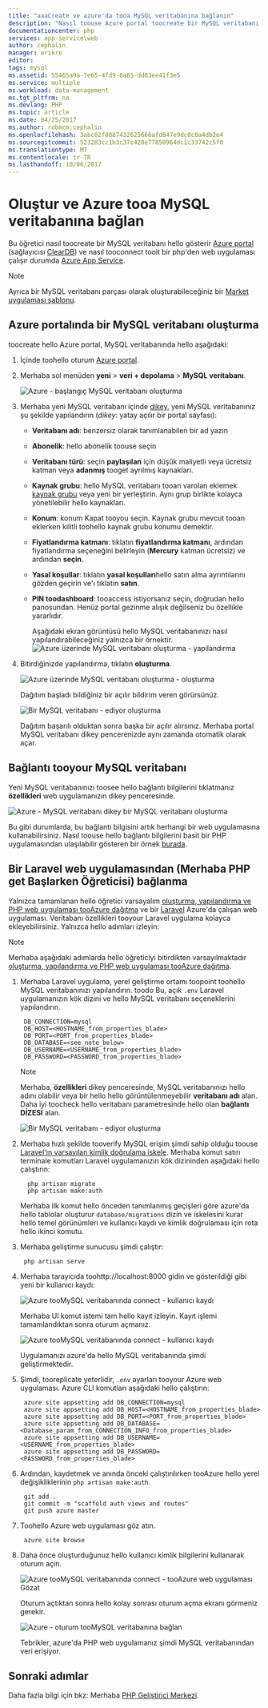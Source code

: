 ```yaml
---
title: "aaaCreate ve azure'da tooa MySQL veritabanına bağlanın"
description: "Nasıl toouse Azure portal toocreate bir MySQL veritabanı hello ve Azure bir PHP web uygulamasından tooit bağlanmak öğrenin."
documentationcenter: php
services: app-service\web
author: cephalin
manager: erikre
editor: 
tags: mysql
ms.assetid: 55465a9a-7e65-4fd9-8a65-dd83ee41f3e5
ms.service: multiple
ms.workload: data-management
ms.tgt_pltfrm: na
ms.devlang: PHP
ms.topic: article
ms.date: 04/25/2017
ms.author: robmcm;cephalin
ms.openlocfilehash: 3abc02f8887432625666afd847e9dc0c0a4db2e4
ms.sourcegitcommit: 523283cc1b3c37c428e77850964dc1c33742c5f0
ms.translationtype: MT
ms.contentlocale: tr-TR
ms.lasthandoff: 10/06/2017
---
```

# <a name="create-and-connect-tooa-mysql-database-in-azure"></a>Oluştur ve Azure tooa MySQL veritabanına bağlan
Bu öğretici nasıl toocreate bir MySQL veritabanı hello gösterir [Azure portal](https://portal.azure.com) (sağlayıcısı [ClearDB](http://www.cleardb.com/)) ve nasıl tooconnect tooit bir php'den web uygulaması çalışır durumda [Azure App Service](app-service/app-service-value-prop-what-is.md).

> [!NOTE]
> Ayrıca bir MySQL veritabanı parçası olarak oluşturabileceğiniz bir [Market uygulaması şablonu](app-service-web/app-service-web-create-web-app-from-marketplace.md).
>
>

## <a name="create-a-mysql-database-in-azure-portal"></a>Azure portalında bir MySQL veritabanı oluşturma
toocreate hello Azure portal, MySQL veritabanında hello aşağıdaki:

1. İçinde toohello oturum [Azure portal](https://portal.azure.com).
2. Merhaba sol menüden **yeni** > **veri + depolama** > **MySQL veritabanı**.

    ![Azure - başlangıç MySQL veritabanı oluşturma](./media/store-php-create-mysql-database/create-db-1-start.png)
3. Merhaba yeni MySQL veritabanı içinde [dikey](azure-portal-overview.md), yeni MySQL veritabanınız şu şekilde yapılandırın (*dikey*: yatay açılır bir portal sayfası):

   * **Veritabanı adı**: benzersiz olarak tanımlanabilen bir ad yazın
   * **Abonelik**: hello abonelik toouse seçin
   * **Veritabanı türü**: seçin **paylaşılan** için düşük maliyetli veya ücretsiz katman veya **adanmış** tooget ayrılmış kaynakları.
   * **Kaynak grubu**: hello MySQL veritabanı tooan varolan eklemek [kaynak grubu](azure-resource-manager/resource-group-overview.md) veya yeni bir yerleştirin. Aynı grup birlikte kolayca yönetilebilir hello kaynakları.
   * **Konum**: konum Kapat tooyou seçin. Kaynak grubu mevcut tooan eklerken kilitli toohello kaynak grubu konumu demektir.
   * **Fiyatlandırma katmanı**: tıklatın **fiyatlandırma katmanı**, ardından fiyatlandırma seçeneğini belirleyin (**Mercury** katman ücretsiz) ve ardından **seçin**.
   * **Yasal koşullar**: tıklatın **yasal koşulları**hello satın alma ayrıntılarını gözden geçirin ve'ı tıklatın **satın**.
   * **PIN toodashboard**: tooaccess istiyorsanız seçin, doğrudan hello panosundan. Henüz portal gezinme alışık değilseniz bu özellikle yararlıdır.

     Aşağıdaki ekran görüntüsü hello MySQL veritabanınızı nasıl yapılandırabileceğiniz yalnızca bir örnektir.  
     ![Azure üzerinde MySQL veritabanı oluşturma - yapılandırma](./media/store-php-create-mysql-database/create-db-2-configure.png)
4. Bitirdiğinizde yapılandırma, tıklatın **oluşturma**.

    ![Azure üzerinde MySQL veritabanı oluşturma - oluşturma](./media/store-php-create-mysql-database/create-db-3-create.png)

    Dağıtım başladı bildiğiniz bir açılır bildirim veren görürsünüz.

    ![Bir MySQL veritabanı - ediyor oluşturma](./media/store-php-create-mysql-database/create-db-4-started-status.png)

    Dağıtım başarılı olduktan sonra başka bir açılır alırsınız. Merhaba portal MySQL veritabanı dikey pencerenizde aynı zamanda otomatik olarak açar.

<a name="connect"></a>

## <a name="connect-tooyour-mysql-database"></a>Bağlantı tooyour MySQL veritabanı
Yeni MySQL veritabanınızı toosee hello bağlantı bilgilerini tıklatmanız **özellikleri** web uygulamanızın dikey penceresinde.

![Azure - MySQL veritabanı dikey bir MySQL veritabanı oluşturma](./media/store-php-create-mysql-database/create-db-5-finished-db-blade.png)

Bu gibi durumlarda, bu bağlantı bilgisini artık herhangi bir web uygulamasına kullanabilirsiniz. Nasıl toouse hello bağlantı bilgilerini basit bir PHP uygulamasından ulaşılabilir gösteren bir örnek [burada](https://github.com/WindowsAzure/azure-sdk-for-php-samples/tree/master/tasklist-mysql).

## <a name="connect-a-laravel-web-app-from-hello-php-get-started-tutorial"></a>Bir Laravel web uygulamasından (Merhaba PHP get Başlarken Öğreticisi) bağlanma
Yalnızca tamamlanan hello öğretici varsayalım [oluşturma, yapılandırma ve PHP web uygulaması tooAzure dağıtma](app-service-web/app-service-web-php-get-started.md) ve bir [Laravel](https://www.laravel.com/) Azure'da çalışan web uygulaması. Veritabanı özellikleri tooyour Laravel uygulama kolayca ekleyebilirsiniz. Yalnızca hello adımları izleyin:

> [!NOTE]
> Merhaba aşağıdaki adımlarda hello öğreticiyi bitirdikten varsayılmaktadır [oluşturma, yapılandırma ve PHP web uygulaması tooAzure dağıtma](app-service-web/app-service-web-php-get-started.md).
>
>

1. Merhaba Laravel uygulama, yerel geliştirme ortamı toopoint toohello MySQL veritabanınızı yapılandırın. toodo Bu, açık `.env` Laravel uygulamanızın kök dizini ve hello MySQL veritabanı seçeneklerini yapılandırın.

        DB_CONNECTION=mysql
        DB_HOST=<HOSTNAME_from_properties_blade>
        DB_PORT=<PORT_from_properties_blade>
        DB_DATABASE=<see_note_below>
        DB_USERNAME=<USERNAME_from_properties_blade>
        DB_PASSWORD=<PASSWORD_from_properties_blade>

   > [!NOTE]
   > Merhaba, **özellikleri** dikey penceresinde, MySQL veritabanınızı hello adını olabilir veya bir hello hello görüntülenmeyebilir **veritabanı adı** alan. Daha iyi toocheck hello veritabanı parametresinde hello olan **bağlantı DİZESİ** alan.    
   >
   > ![Bir MySQL veritabanı - ediyor oluşturma](./media/store-php-create-mysql-database/connect-db-1-database-name.png)
   >
   >
2. Merhaba hızlı şekilde tooverify MySQL erişim şimdi sahip olduğu toouse [Laravel'ın varsayılan kimlik doğrulama iskele](https://laravel.com/docs/5.2/authentication#authentication-quickstart).
   Merhaba komut satırı terminale komutları Laravel uygulamanızın kök dizininden aşağıdaki hello çalıştırın:

         php artisan migrate
         php artisan make:auth

    Merhaba ilk komut hello önceden tanımlanmış geçişleri göre azure'da hello tablolar oluşturur `database/migrations` dizin ve iskelesini kurar hello temel görünümleri ve kullanıcı kaydı ve kimlik doğrulaması için rota hello ikinci komutu.
3. Merhaba geliştirme sunucusu şimdi çalıştır:

        php artisan serve
4. Merhaba tarayıcıda toohttp://localhost:8000 gidin ve gösterildiği gibi yeni bir kullanıcı kaydı:

    ![Azure tooMySQL veritabanında connect - kullanıcı kaydı](./media/store-php-create-mysql-database/connect-db-2-development-server.png)

    Merhaba UI komut istemi tam hello kayıt izleyin. Kayıt işlemi tamamlandıktan sonra oturum açmanız.

    ![Azure tooMySQL veritabanında connect - kullanıcı kaydı](./media/store-php-create-mysql-database/connect-db-3-registered-user.png)

    Uygulamanızı azure'da hello MySQL veritabanında şimdi geliştirmektedir.
5. Şimdi, tooreplicate yeterlidir, `.env` ayarları tooyour Azure web uygulaması. Azure CLI komutları aşağıdaki hello çalıştırın:

        azure site appsetting add DB_CONNECTION=mysql
        azure site appsetting add DB_HOST=<HOSTNAME_from_properties_blade>
        azure site appsetting add DB_PORT=<PORT_from_properties_blade>
        azure site appsetting add DB_DATABASE=<Database_param_from_CONNECTION_INFO_from_properties_blade>
        azure site appsetting add DB_USERNAME=<USERNAME_from_properties_blade>
        azure site appsetting add DB_PASSWORD=<PASSWORD_from_properties_blade>

6. Ardından, kaydetmek ve anında önceki çalıştırılırken tooAzure hello yerel değişikliklerinin `php artisan make:auth`.

        git add .
        git commit -m "scaffold auth views and routes"
        git push azure master
7. Toohello Azure web uygulaması göz atın.

        azure site browse
8. Daha önce oluşturduğunuz hello kullanıcı kimlik bilgilerini kullanarak oturum açın.

    ![Azure tooMySQL veritabanında connect - tooAzure web uygulaması Gözat](./media/store-php-create-mysql-database/connect-db-4-browse-azure-webapp.png)

    Oturum açtıktan sonra hello kolay sonrası oturum açma ekranı görmeniz gerekir.

    ![Azure - oturum tooMySQL veritabanına bağlan](./media/store-php-create-mysql-database/connect-db-5-logged-in.png)

    Tebrikler, azure'da PHP web uygulamanız şimdi MySQL veritabanından veri erişiyor.

## <a name="next-steps"></a>Sonraki adımlar
Daha fazla bilgi için bkz: Merhaba [PHP Geliştirici Merkezi](/develop/php/).
